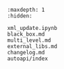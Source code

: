 ```{include} ../README.md
```

```{toctree}
:maxdepth: 1
:hidden:

xml_update.ipynb
black_box.md
multi_level.md
external_libs.md
changelog.md
autoapi/index
```
